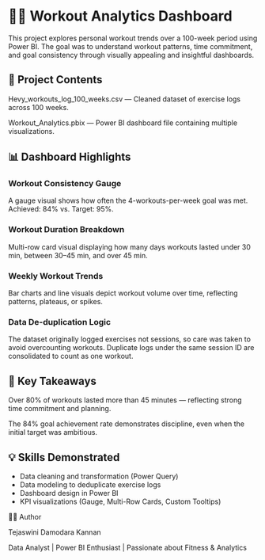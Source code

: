# 🏋️‍♀️ Workout Analytics Dashboard
This project explores personal workout trends over a 100-week period using Power BI. The goal was to understand workout patterns, time commitment, and goal consistency through visually appealing and insightful dashboards.

## 📂 Project Contents
Hevy_workouts_log_100_weeks.csv — Cleaned dataset of exercise logs across 100 weeks.

Workout_Analytics.pbix — Power BI dashboard file containing multiple visualizations.

## 📊 Dashboard Highlights
### Workout Consistency Gauge
A gauge visual shows how often the 4-workouts-per-week goal was met. Achieved: 84% vs. Target: 95%.

### Workout Duration Breakdown
Multi-row card visual displaying how many days workouts lasted under 30 min, between 30–45 min, and over 45 min.

### Weekly Workout Trends
Bar charts and line visuals depict workout volume over time, reflecting patterns, plateaus, or spikes.

### Data De-duplication Logic
The dataset originally logged exercises not sessions, so care was taken to avoid overcounting workouts. Duplicate logs under the same session ID are consolidated to count as one workout.

## 📌 Key Takeaways
Over 80% of workouts lasted more than 45 minutes — reflecting strong time commitment and planning.

The 84% goal achievement rate demonstrates discipline, even when the initial target was ambitious.

## 💡 Skills Demonstrated
- Data cleaning and transformation (Power Query)
- Data modeling to deduplicate exercise logs
- Dashboard design in Power BI
- KPI visualizations (Gauge, Multi-Row Cards, Custom Tooltips)



🧑‍💻 Author

Tejaswini Damodara Kannan

Data Analyst | Power BI Enthusiast | Passionate about Fitness & Analytics
